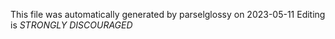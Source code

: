 This file was automatically generated by parselglossy on 2023-05-11
Editing is *STRONGLY DISCOURAGED*
